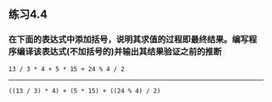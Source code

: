 ## 练习4.4
### 在下面的表达式中添加括号，说明其求值的过程即最终结果。编写程序编译该表达式(不加括号的)并输出其结果验证之前的推断
    13 / 3 * 4 + 5 * 15 + 24 % 4 / 2
***
    ((13 / 3) * 4) + (5 * 15) + ((24 % 4) / 2)
    